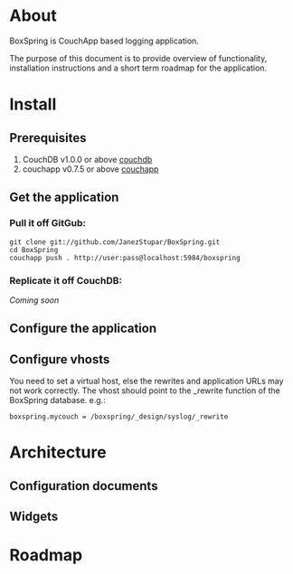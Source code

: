 # About
BoxSpring is CouchApp based logging application. 

The purpose of this document is to provide overview of functionality, installation instructions and a short term roadmap for the application.

# Install

## Prerequisites

1. CouchDB v1.0.0 or above  [couchdb](https://github.com/apache/couchdb)
2. couchapp v0.7.5 or above [couchapp](http://couchapp.org/page/installing)

## Get the application

### Pull it off GitGub:
    git clone git://github.com/JanezStupar/BoxSpring.git
    cd BoxSpring
    couchapp push . http://user:pass@localhost:5984/boxspring

### Replicate it off CouchDB:

*Coming soon*

## Configure the application

## Configure vhosts

You need to set a virtual host, else the rewrites and application URLs may not
work correctly. The vhost should point to the _rewrite function of the
BoxSpring database. e.g.:

    boxspring.mycouch = /boxspring/_design/syslog/_rewrite

# Architecture

## Configuration documents

## Widgets

# Roadmap
